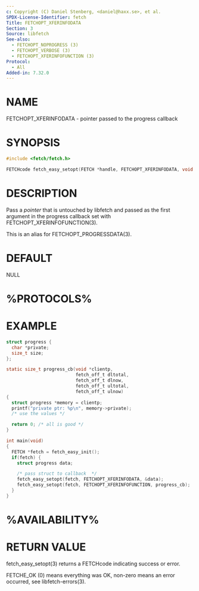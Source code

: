 ```yaml
---
c: Copyright (C) Daniel Stenberg, <daniel@haxx.se>, et al.
SPDX-License-Identifier: fetch
Title: FETCHOPT_XFERINFODATA
Section: 3
Source: libfetch
See-also:
  - FETCHOPT_NOPROGRESS (3)
  - FETCHOPT_VERBOSE (3)
  - FETCHOPT_XFERINFOFUNCTION (3)
Protocol:
  - All
Added-in: 7.32.0
---
```


# NAME

FETCHOPT_XFERINFODATA - pointer passed to the progress callback

# SYNOPSIS

~~~c
#include <fetch/fetch.h>

FETCHcode fetch_easy_setopt(FETCH *handle, FETCHOPT_XFERINFODATA, void *pointer);
~~~

# DESCRIPTION

Pass a *pointer* that is untouched by libfetch and passed as the first
argument in the progress callback set with FETCHOPT_XFERINFOFUNCTION(3).

This is an alias for FETCHOPT_PROGRESSDATA(3).

# DEFAULT

NULL

# %PROTOCOLS%

# EXAMPLE

~~~c
struct progress {
  char *private;
  size_t size;
};

static size_t progress_cb(void *clientp,
                          fetch_off_t dltotal,
                          fetch_off_t dlnow,
                          fetch_off_t ultotal,
                          fetch_off_t ulnow)
{
  struct progress *memory = clientp;
  printf("private ptr: %p\n", memory->private);
  /* use the values */

  return 0; /* all is good */
}

int main(void)
{
  FETCH *fetch = fetch_easy_init();
  if(fetch) {
    struct progress data;

    /* pass struct to callback  */
    fetch_easy_setopt(fetch, FETCHOPT_XFERINFODATA, &data);
    fetch_easy_setopt(fetch, FETCHOPT_XFERINFOFUNCTION, progress_cb);
  }
}
~~~

# %AVAILABILITY%

# RETURN VALUE

fetch_easy_setopt(3) returns a FETCHcode indicating success or error.

FETCHE_OK (0) means everything was OK, non-zero means an error occurred, see
libfetch-errors(3).
